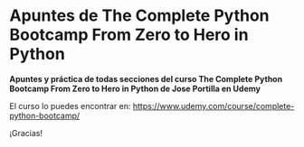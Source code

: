 # Apuntes de The Complete Python Bootcamp From Zero to Hero in Python

**Apuntes y práctica de todas secciones del curso The Complete Python Bootcamp From Zero to Hero in Python de Jose Portilla en Udemy**

<!-- Los apuntes se encuentran en la carpeta "**Apuntes   -->
<!-- _Las prácticas realizadas son las de las carpetas enumeradas_ -->

El curso lo puedes encontrar en: https://www.udemy.com/course/complete-python-bootcamp/

¡Gracias!
